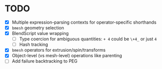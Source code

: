 # TODO
+ [x] Multiple expression-parsing contexts for operator-specific shorthands
+ [x] `bmesh` geometry selection
+ [x] BlendScript value wrapping
  + [ ] Type coercion for ambiguous quantities: `+ 4` could be `\+4_` or just `4`
  + [ ] Hash tracking
+ [x] `bmesh` operators for extrusion/spin/transforms
+ [x] Object-level (vs mesh-level) operations like parenting
+ [ ] Add failure backtracking to PEG
